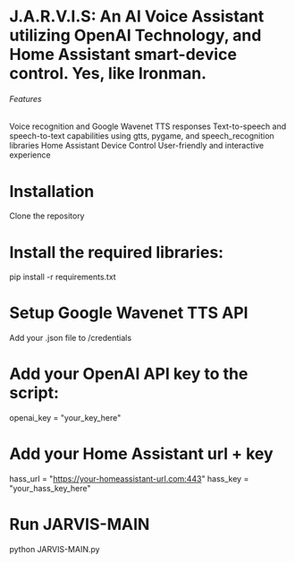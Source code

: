 # J.A.R.V.I.S: An AI Voice Assistant utilizing OpenAI Technology, and Home Assistant smart-device control. Yes, like Ironman.


###### Features ######

Voice recognition and Google Wavenet TTS responses
Text-to-speech and speech-to-text capabilities using gtts, pygame, and speech_recognition libraries
Home Assistant Device Control
User-friendly and interactive experience

# Installation

Clone the repository

# Install the required libraries:

pip install -r requirements.txt

# Setup Google Wavenet TTS API

Add your .json file to /credentials

# Add your OpenAI API key to the script:

openai_key = "your_key_here"

# Add your Home Assistant url + key
hass_url = "https://your-homeassistant-url.com:443"
hass_key = "your_hass_key_here"

# Run JARVIS-MAIN
python JARVIS-MAIN.py

